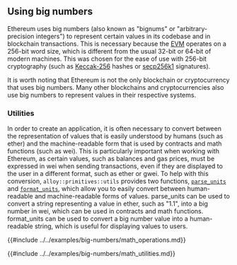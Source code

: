 ## Using big numbers

Ethereum uses big numbers (also known as "bignums" or "arbitrary-precision integers") to represent certain values in its codebase and in blockchain transactions. This is necessary because the [EVM](https://ethereum.org/en/developers/docs/evm) operates on a 256-bit word size, which is different from the usual 32-bit or 64-bit of modern machines. This was chosen for the ease of use with 256-bit cryptography (such as [Keccak-256](https://github.com/ethereum/eth-hash) hashes or [secp256k1](https://en.wikipedia.org/wiki/Elliptic_Curve_Digital_Signature_Algorithm) signatures).

It is worth noting that Ethereum is not the only blockchain or cryptocurrency that uses big numbers. Many other blockchains and cryptocurrencies also use big numbers to represent values in their respective systems.

### Utilities

In order to create an application, it is often necessary to convert between the representation of values that is easily understood by humans (such as ether) and the machine-readable form that is used by contracts and math functions (such as wei). This is particularly important when working with Ethereum, as certain values, such as balances and gas prices, must be expressed in wei when sending transactions, even if they are displayed to the user in a different format, such as ether or gwei. To help with this conversion, `alloy::primitives::utils` provides two functions, [`parse_units`](https://github.com/alloy-rs/core/blob/main/crates/primitives/src/utils/units.rs) and [`format_units`](https://github.com/alloy-rs/core/blob/main/crates/primitives/src/utils/units.rs), which allow you to easily convert between human-readable and machine-readable forms of values. parse_units can be used to convert a string representing a value in ether, such as "1.1", into a big number in wei, which can be used in contracts and math functions. format_units can be used to convert a big number value into a human-readable string, which is useful for displaying values to users.

{{#include ../../examples/big-numbers/math_operations.md}}

{{#include ../../examples/big-numbers/math_utilities.md}}